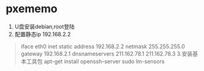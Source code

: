 pxememo
=======

1. U盘安装debian,root登陆
2. 配置静态ip 192.168.2.2
> iface eth0 inet static
>   address 192.168.2.2
>   netmask 255.255.255.0
>   gateway 192.168.2.1
>   dnsnameservers 211.162.78.1 211.162.78.3
3.安装基本工具包
> apt-get install openssh-server sudo  lm-sensors
